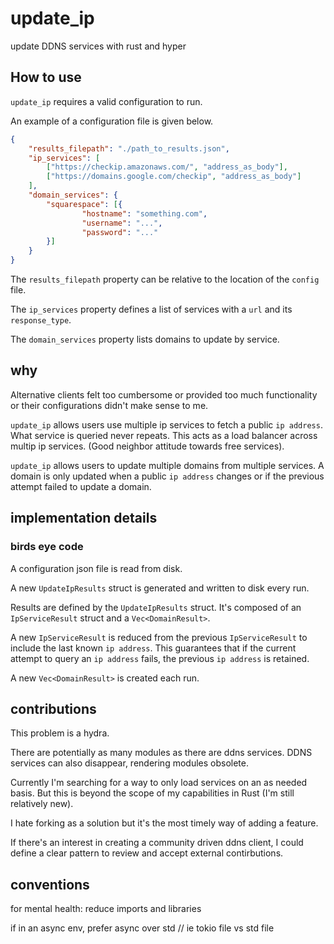 # update_ip

update DDNS services with rust and hyper

## How to use

`update_ip` requires a valid configuration to run.

An example of a configuration file is given below.

```JSON
{
	"results_filepath": "./path_to_results.json",
	"ip_services": [
		["https://checkip.amazonaws.com/", "address_as_body"],
		["https://domains.google.com/checkip", "address_as_body"]
	],
	"domain_services": {
		"squarespace": [{
				"hostname": "something.com",
				"username": "...",
				"password": "..."
		}]
	}
}
```

The `results_filepath` property can be relative to the location of the `config` file.

The `ip_services` property defines a list of services with a `url` and its `response_type`.

The `domain_services` property lists domains to update by service.

## why

Alternative clients felt too cumbersome or provided too much functionality or their configurations didn't make sense to me.

`update_ip` allows users use multiple ip services to fetch a public `ip address`.
What service is queried never repeats. This acts as a load balancer across multip ip services.
(Good neighbor attitude towards free services).

`update_ip` allows users to update multiple domains from multiple services. A domain is only updated
when a public `ip address` changes or if the previous attempt failed to update a domain.

## implementation details

### birds eye code

A configuration json file is read from disk.

A new `UpdateIpResults` struct is generated and written to disk every run.

Results are defined by the `UpdateIpResults` struct. It's composed of an `IpServiceResult` struct and a `Vec<DomainResult>`.

A new `IpServiceResult` is reduced from the previous `IpServiceResult` to include the last known `ip address`.
This guarantees that if the current attempt to query an `ip address` fails, the previous `ip address` is retained.

A new `Vec<DomainResult>` is created each run.



## contributions

This problem is a hydra.

There are potentially as many modules as there are ddns services.
DDNS services can also disappear, rendering modules obsolete.

Currently I'm searching for a way to only load services on an as needed basis.
But this is beyond the scope of my capabilities in Rust (I'm still relatively new).

I hate forking as a solution but it's the most timely way of adding a feature.

If there's an interest in creating a community driven ddns client, I could define a clear pattern
to review and accept external contirbutions.


## conventions

for mental health:
reduce imports and libraries

if in an async env, prefer async over std
// ie tokio file vs std file
